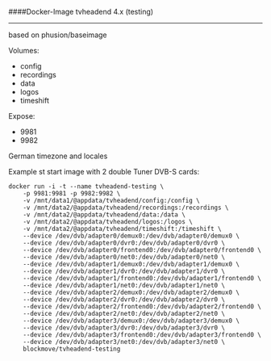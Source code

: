 ####Docker-Image tvheadend 4.x (testing)
***


based on phusion/baseimage

Volumes:

- config
- recordings
- data
- logos
- timeshift

Expose:

- 9981
- 9982

German timezone and locales

Example st start image with 2 double Tuner DVB-S cards:

	docker run -i -t --name tvheadend-testing \
	    -p 9981:9981 -p 9982:9982 \
	    -v /mnt/data1/@appdata/tvheadend/config:/config \
	    -v /mnt/data2/@appdata/tvheadend/recordings:/recordings \
	    -v /mnt/data2/@appdata/tvheadend/data:/data \
	    -v /mnt/data2/@appdata/tvheadend/logos:/logos \
	    -v /mnt/data2/@appdata/tvheadend/timeshift:/timeshift \
	    --device /dev/dvb/adapter0/demux0:/dev/dvb/adapter0/demux0 \
	    --device /dev/dvb/adapter0/dvr0:/dev/dvb/adapter0/dvr0 \
	    --device /dev/dvb/adapter0/frontend0:/dev/dvb/adapter0/frontend0 \
	    --device /dev/dvb/adapter0/net0:/dev/dvb/adapter0/net0 \
	    --device /dev/dvb/adapter1/demux0:/dev/dvb/adapter1/demux0 \
	    --device /dev/dvb/adapter1/dvr0:/dev/dvb/adapter1/dvr0 \
	    --device /dev/dvb/adapter1/frontend0:/dev/dvb/adapter1/frontend0 \
	    --device /dev/dvb/adapter1/net0:/dev/dvb/adapter1/net0 \
	    --device /dev/dvb/adapter2/demux0:/dev/dvb/adapter2/demux0 \
	    --device /dev/dvb/adapter2/dvr0:/dev/dvb/adapter2/dvr0 \
	    --device /dev/dvb/adapter2/frontend0:/dev/dvb/adapter2/frontend0 \
	    --device /dev/dvb/adapter2/net0:/dev/dvb/adapter2/net0 \
	    --device /dev/dvb/adapter3/demux0:/dev/dvb/adapter3/demux0 \
	    --device /dev/dvb/adapter3/dvr0:/dev/dvb/adapter3/dvr0 \
	    --device /dev/dvb/adapter3/frontend0:/dev/dvb/adapter3/frontend0 \
	    --device /dev/dvb/adapter3/net0:/dev/dvb/adapter3/net0 \
	    blockmove/tvheadend-testing
